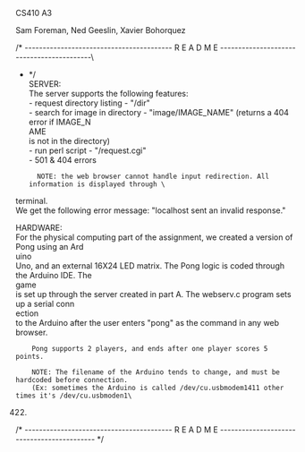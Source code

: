 CS410 A3                                                                                             
                                                                                                     
Sam Foreman, Ned Geeslin, Xavier Bohorquez                                                           
                                                                                                     
/* -----------------------------------------  R E A D M E ------------------------------------------\
- */                                                                                                 
SERVER:                                                                                              
        The server supports the following features:                                                  
                - request directory listing - "/dir"                                                 
                - search for image in directory - "image/IMAGE_NAME" (returns a 404 error if IMAGE_N\
AME                                                                                                  
                        is not in the directory)                                                     
                - run perl script - "/request.cgi"                                                   
                - 501 & 404 errors                                                                   
                                                                                                     
        NOTE: the web browser cannot handle input redirection. All information is displayed through \
terminal.                                                                                            
                We get the following error message: "localhost sent an invalid response."            
                                                                                                     
                                                                                                     
HARDWARE:                                                                                            
        For the physical computing part of the assignment, we created a version of Pong using an Ard\
uino                                                                                                 
        Uno, and an external 16X24 LED matrix.  The Pong logic is coded through the Arduino IDE. The\
 game                                                                                                
        is set up through the server created in part A.  The webserv.c program sets up a serial conn\
ection                                                                                               
        to the Arduino after the user enters "pong" as the command in any web browser.               
                                                                                                     
        Pong supports 2 players, and ends after one player scores 5 points.                          
                                                                                                     
        NOTE: The filename of the Arduino tends to change, and must be hardcoded before connection.  
        (Ex: sometimes the Arduino is called /dev/cu.usbmodem1411 other times it's /dev/cu.usbmoden1\
422)                                                                                                 
                                                                                                     
                                                                                                     
/* -----------------------------------------  R E A D M E ------------------------------------------- */                                                                                                 
               
